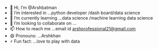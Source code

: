 - 👋 Hi, I’m @Arshbatman
- 👀 I’m interested in ...python developer /dash board/data science
- 🌱 I’m currently learning ...data science /machine learning data science
- 💞️ I’m looking to collaborate on ...
- 📫 How to reach me ...email id arshprofessional21@gmail.com
- 😄 Pronouns: ...Arshkhan
- ⚡ Fun fact: ...love to play with data

<!---
Arshbatman/Arshbatman is a ✨ special ✨ repository because its `README.md` (this file) appears on your GitHub profile.
You can click the Preview link to take a look at your changes.
--->

